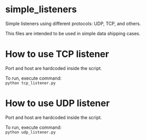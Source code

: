 # simple_listeners
Simple listeners using different protocols: UDP, TCP, and others.

This files are intended to be used in simple data shipping cases.

# How to use TCP listener
Port and host are hardcoded inside the script.

To run, execute command:  
`python tcp_listener.py`

# How to use UDP listener
Port and host are hardcoded inside the script.

To run, execute command:  
`python udp_listener.py`
